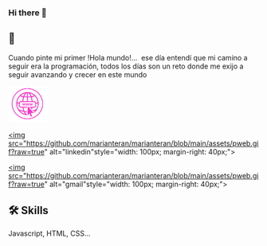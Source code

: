 ### Hi there 👋


## 🚀 
Cuando pinte mi primer !Hola mundo!...  ese día 
entendí que mi camino a seguir era la programación, 
todos los días son un reto donde
me exijo a seguir avanzando y crecer en este mundo

<p align="left">

<a href="https://marianela-teran.web.app/" target="_blank"><img src="https://github.com/marianteran/marianteran/blob/main/assets/pweb.gif?raw=true" alt="pagina web" style="width: 80px; margin-right: 40px;"></a>

<a href="https://www.linkedin.com/in/marianelaTeran" target="_blank"><img src="https://github.com/marianteran/marianteran/blob/main/assets/pweb.gif?raw=true" alt="linkedin"style="width: 100px; margin-right: 40px;"></a>

<a href="mailto:marianteranf@gmail.com" target="_blank"><img src="https://github.com/marianteran/marianteran/blob/main/assets/pweb.gif?raw=true" alt="gmail"style="width: 100px; margin-right: 40px;"></a>
</div> 
</p> 



## 🛠 Skills

Javascript, HTML, CSS...
 
 
